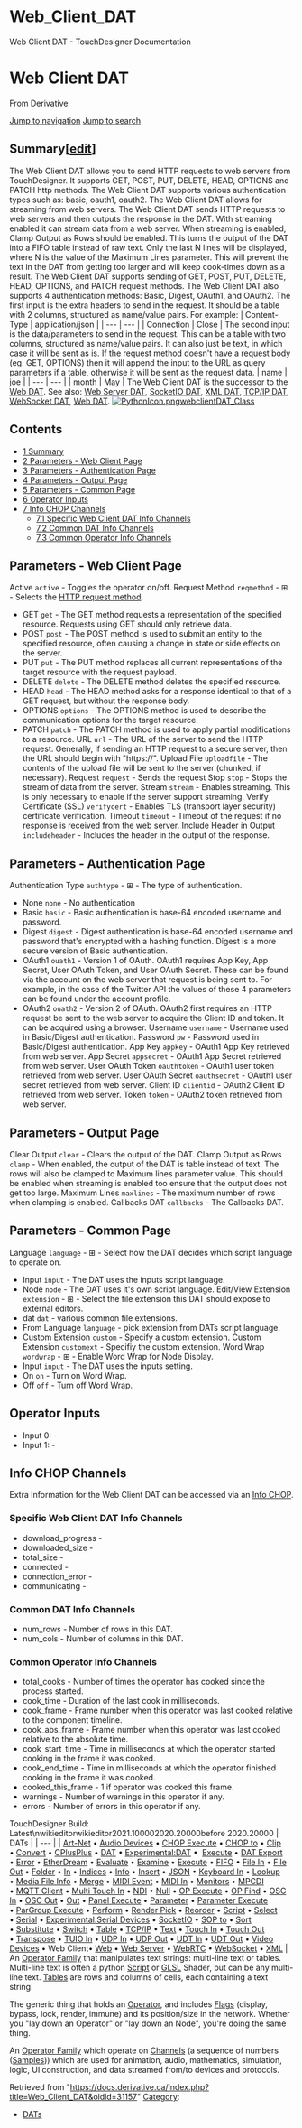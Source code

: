 

# Web_Client_DAT

Web Client DAT - TouchDesigner Documentation




# Web Client DAT
From Derivative

[Jump to navigation](#mw-head)
[Jump to search](#searchInput)
## Summary[[edit](https://docs.derivative.ca/index.php?title=Template:Summary&action=edit&section=T-1 "Edit section: Summary")]
The Web Client DAT allows you to send HTTP requests to web servers from TouchDesigner. It supports GET, POST, PUT, DELETE, HEAD, OPTIONS and PATCH http methods.
The Web Client DAT supports various authentication types such as: basic, oauth1, oauth2.
The Web Client DAT allows for streaming from web servers.
The Web Client DAT sends HTTP requests to web servers and then outputs the response in the DAT. With streaming enabled it can stream data from a web server.
When streaming is enabled, Clamp Output as Rows should be enabled. This turns the output of the DAT into a FIFO table instead of raw text. Only the last N lines will be displayed, where N is the value of the Maximum Lines parameter. This will prevent the text in the DAT from getting too larger and will keep cook-times down as a result.
The Web Client DAT supports sending of GET, POST, PUT, DELETE, HEAD, OPTIONS, and PATCH request methods. The Web Client DAT also supports 4 authentication methods: Basic, Digest, OAuth1, and OAuth2.
The first input is the extra headers to send in the request. It should be a table with 2 columns, structured as name/value pairs. For example:
| Content-Type | application/json |
| --- | --- |
| Connection | Close |
The second input is the data/parameters to send in the request. This can be a table with two columns, structured as name/value pairs. It can also just be text, in which case it will be sent as is. If the request method doesn't have a request body (eg. GET, OPTIONS) then it will append the input to the URL as query parameters if a table, otherwise it will be sent as the request data.
| name | joe |
| --- | --- |
| month | May |
The Web Client DAT is the successor to the [Web DAT](Web_DAT.html "Web DAT").
See also: [Web Server DAT](Web_Server_DAT.html "Web Server DAT"), [SocketIO DAT](SocketIO_DAT.html "SocketIO DAT"), [XML DAT](XML_DAT.html "XML DAT"), [TCP/IP DAT](TCP/IP_DAT.html "TCP/IP DAT"), [WebSocket DAT](WebSocket_DAT.html "WebSocket DAT"), [Web DAT](Web_DAT.html "Web DAT").
[![PythonIcon.png](images/c/c2/PythonIcon.png)](File_PythonIcon.html)[webclientDAT\_Class](https://docs.derivative.ca/WebclientDAT_Class "WebclientDAT Class")
## Contents
* [1 Summary](#Summary)
* [2 Parameters - Web Client Page](#Parameters_-_Web_Client_Page)
* [3 Parameters - Authentication Page](#Parameters_-_Authentication_Page)
* [4 Parameters - Output Page](#Parameters_-_Output_Page)
* [5 Parameters - Common Page](#Parameters_-_Common_Page)
* [6 Operator Inputs](#Operator_Inputs)
* [7 Info CHOP Channels](#Info_CHOP_Channels)
  + [7.1 Specific Web Client DAT Info Channels](#Specific_Web_Client_DAT_Info_Channels)
  + [7.2 Common DAT Info Channels](#Common_DAT_Info_Channels)
  + [7.3 Common Operator Info Channels](#Common_Operator_Info_Channels)
  

## Parameters - Web Client Page
Active `active` - Toggles the operator on/off.
Request Method `reqmethod` - ⊞ - Selects the [HTTP request method](https://developer.mozilla.org/en-US/docs/Web/HTTP/Methods).
* GET `get` - The GET method requests a representation of the specified resource. Requests using GET should only retrieve data.
* POST `post` - The POST method is used to submit an entity to the specified resource, often causing a change in state or side effects on the server.
* PUT `put` - The PUT method replaces all current representations of the target resource with the request payload.
* DELETE `delete` - The DELETE method deletes the specified resource.
* HEAD `head` - The HEAD method asks for a response identical to that of a GET request, but without the response body.
* OPTIONS `options` - The OPTIONS method is used to describe the communication options for the target resource.
* PATCH `patch` - The PATCH method is used to apply partial modifications to a resource.
URL `url` - The URL of the server to send the HTTP request. Generally, if sending an HTTP request to a secure server, then the URL should begin with "https://".
Upload File `uploadfile` - The contents of the upload file will be sent to the server (chunked, if necessary).
Request `request` - Sends the request
Stop `stop` - Stops the stream of data from the server.
Stream `stream` - Enables streaming. This is only necessary to enable if the server support streaming.
Verify Certificate (SSL) `verifycert` - Enables TLS (transport layer security) certificate verification.
Timeout `timeout` - Timeout of the request if no response is received from the web server.
Include Header in Output `includeheader` - Includes the header in the output of the response.
  

## Parameters - Authentication Page
Authentication Type `authtype` - ⊞ - The type of authentication.
* None `none` - No authentication
* Basic `basic` - Basic authentication is base-64 encoded username and password.
* Digest `digest` - Digest authentication is base-64 encoded username and password that's encrypted with a hashing function. Digest is a more secure version of Basic authentication.
* OAuth1 `ouath1` - Version 1 of OAuth. OAuth1 requires App Key, App Secret, User OAuth Token, and User OAuth Secret. These can be found via the account on the web server that request is being sent to. For example, in the case of the Twitter API the values of these 4 parameters can be found under the account profile.
* OAuth2 `ouath2` - Version 2 of OAuth. OAuth2 first requires an HTTP request be sent to the web server to acquire the Client ID and token. It can be acquired using a browser.
Username `username` - Username used in Basic/Digest authentication.
Password `pw` - Password used in Basic/Digest authentication.
App Key `appkey` - OAuth1 App Key retrieved from web server.
App Secret `appsecret` - OAuth1 App Secret retrieved from web server.
User OAuth Token `oauthtoken` - OAuth1 user token retrieved from web server.
User OAuth Secret `oauthsecret` - OAuth1 user secret retrieved from web server.
Client ID `clientid` - OAuth2 Client ID retrieved from web server.
Token `token` - OAuth2 token retrieved from web server.
  

## Parameters - Output Page
Clear Output `clear` - Clears the output of the DAT.
Clamp Output as Rows `clamp` - When enabled, the output of the DAT is table instead of text. The rows will also be clamped to Maximum lines parameter value. This should be enabled when streaming is enabled too ensure that the output does not get too large.
Maximum Lines `maxlines` - The maximum number of rows when clamping is enabled.
Callbacks DAT `callbacks` - The Callbacks DAT.
  

## Parameters - Common Page
Language `language` - ⊞ - Select how the DAT decides which script language to operate on.
* Input `input` - The DAT uses the inputs script language.
* Node `node` - The DAT uses it's own script language.
Edit/View Extension `extension` - ⊞ - Select the file extension this DAT should expose to external editors.
* dat `dat` - various common file extensions.
* From Language `language` - pick extension from DATs script language.
* Custom Extension `custom` - Specify a custom extension.
Custom Extension `customext` - Specifiy the custom extension.
Word Wrap `wordwrap` - ⊞ - Enable Word Wrap for Node Display.
* Input `input` - The DAT uses the inputs setting.
* On `on` - Turn on Word Wrap.
* Off `off` - Turn off Word Wrap.
  

## Operator Inputs
* Input 0:  -
* Input 1:  -
  

## Info CHOP Channels
Extra Information for the Web Client DAT can be accessed via an [Info CHOP](Info_CHOP.html "Info CHOP").
### Specific Web Client DAT Info Channels
* download\_progress -
* downloaded\_size -
* total\_size -
* connected -
* connection\_error -
* communicating -
### Common DAT Info Channels
* num\_rows - Number of rows in this DAT.
* num\_cols - Number of columns in this DAT.
### Common Operator Info Channels
* total\_cooks - Number of times the operator has cooked since the process started.
* cook\_time - Duration of the last cook in milliseconds.
* cook\_frame - Frame number when this operator was last cooked relative to the component timeline.
* cook\_abs\_frame - Frame number when this operator was last cooked relative to the absolute time.
* cook\_start\_time - Time in milliseconds at which the operator started cooking in the frame it was cooked.
* cook\_end\_time - Time in milliseconds at which the operator finished cooking in the frame it was cooked.
* cooked\_this\_frame - 1 if operator was cooked this frame.
* warnings - Number of warnings in this operator if any.
* errors - Number of errors in this operator if any.
  
TouchDesigner Build: Latest\nwikieditorwikieditor2021.100002020.20000before 2020.20000
| DATs |
| --- |
| [Art-Net](Art-Net_DAT.html "Art-Net DAT") • [Audio Devices](Audio_Devices_DAT.html "Audio Devices DAT") • [CHOP Execute](CHOP_Execute_DAT.html "CHOP Execute DAT") • [CHOP to](CHOP_to_DAT.html "CHOP to DAT") • [Clip](Clip_DAT.html "Clip DAT") • [Convert](Convert_DAT.html "Convert DAT") • [CPlusPlus](CPlusPlus_DAT.html "CPlusPlus DAT") • [DAT](DAT.html "DAT") • [Experimental:DAT](Experimental_DAT.html "Experimental:DAT") •  [Execute](DAT_Execute_DAT.html "DAT Execute DAT") • [DAT Export](DAT_Export.html "DAT Export") • [Error](Error_DAT.html "Error DAT") • [EtherDream](EtherDream_DAT.html "EtherDream DAT") • [Evaluate](Evaluate_DAT.html "Evaluate DAT") • [Examine](Examine_DAT.html "Examine DAT") • [Execute](Execute_DAT.html "Execute DAT") • [FIFO](FIFO_DAT.html "FIFO DAT") • [File In](File_In_DAT.html "File In DAT") • [File Out](File_Out_DAT.html "File Out DAT") • [Folder](Folder_DAT.html "Folder DAT") • [In](In_DAT.html "In DAT") • [Indices](Indices_DAT.html "Indices DAT") • [Info](Info_DAT.html "Info DAT") • [Insert](Insert_DAT.html "Insert DAT") • [JSON](JSON_DAT.html "JSON DAT") • [Keyboard In](Keyboard_In_DAT.html "Keyboard In DAT") • [Lookup](Lookup_DAT.html "Lookup DAT") • [Media File Info](Media_File_Info_DAT.html "Media File Info DAT") • [Merge](Merge_DAT.html "Merge DAT") • [MIDI Event](MIDI_Event_DAT.html "MIDI Event DAT") • [MIDI In](MIDI_In_DAT.html "MIDI In DAT") • [Monitors](Monitors_DAT.html "Monitors DAT") • [MPCDI](MPCDI_DAT.html "MPCDI DAT") • [MQTT Client](MQTT_Client_DAT.html "MQTT Client DAT") • [Multi Touch In](Multi_Touch_In_DAT.html "Multi Touch In DAT") • [NDI](NDI_DAT.html "NDI DAT") • [Null](Null_DAT.html "Null DAT") • [OP Execute](OP_Execute_DAT.html "OP Execute DAT") • [OP Find](OP_Find_DAT.html "OP Find DAT") • [OSC In](OSC_In_DAT.html "OSC In DAT") • [OSC Out](OSC_Out_DAT.html "OSC Out DAT") • [Out](Out_DAT.html "Out DAT") • [Panel Execute](Panel_Execute_DAT.html "Panel Execute DAT") • [Parameter](Parameter_DAT.html "Parameter DAT") • [Parameter Execute](Parameter_Execute_DAT.html "Parameter Execute DAT") • [ParGroup Execute](ParGroup_Execute_DAT.html "ParGroup Execute DAT") • [Perform](Perform_DAT.html "Perform DAT") • [Render Pick](Render_Pick_DAT.html "Render Pick DAT") • [Reorder](Reorder_DAT.html "Reorder DAT") • [Script](Script_DAT.html "Script DAT") • [Select](Select_DAT.html "Select DAT") • [Serial](Serial_DAT.html "Serial DAT") • [Experimental:Serial Devices](Experimental_Serial_Devices_DAT.html "Experimental:Serial Devices DAT") • [SocketIO](SocketIO_DAT.html "SocketIO DAT") • [SOP to](SOP_to_DAT.html "SOP to DAT") • [Sort](Sort_DAT.html "Sort DAT") • [Substitute](Substitute_DAT.html "Substitute DAT") • [Switch](Switch_DAT.html "Switch DAT") • [Table](Table_DAT.html "Table DAT") • [TCP/IP](TCP/IP_DAT.html "TCP/IP DAT") • [Text](Text_DAT.html "Text DAT") • [Touch In](Touch_In_DAT.html "Touch In DAT") • [Touch Out](Touch_Out_DAT.html "Touch Out DAT") • [Transpose](Transpose_DAT.html "Transpose DAT") • [TUIO In](TUIO_In_DAT.html "TUIO In DAT") • [UDP In](UDP_In_DAT.html "UDP In DAT") • [UDP Out](UDP_Out_DAT.html "UDP Out DAT") • [UDT In](UDT_In_DAT.html "UDT In DAT") • [UDT Out](UDT_Out_DAT.html "UDT Out DAT") • [Video Devices](Video_Devices_DAT.html "Video Devices DAT") • Web Client• [Web](Web_DAT.html "Web DAT") • [Web Server](Web_Server_DAT.html "Web Server DAT") • [WebRTC](WebRTC_DAT.html "WebRTC DAT") • [WebSocket](WebSocket_DAT.html "WebSocket DAT") • [XML](XML_DAT.html "XML DAT") |
An [Operator Family](Operator_Family.html "Operator Family") that manipulates text strings: multi-line text or tables. Multi-line text is often a python [Script](Script.html "Script") or [GLSL](GLSL.html "GLSL") Shader, but can be any multi-line text. [Tables](Table_DAT.html "Table DAT") are rows and columns of cells, each containing a text string.

The generic thing that holds an [Operator](Operator.html "Operator"), and includes [Flags](Flag.html "Flag") (display, bypass, lock, render, immune) and its position/size in the network. Whether you "lay down an Operator" or "lay down an Node", you're doing the same thing.

An [Operator Family](Operator_Family.html "Operator Family") which operate on [Channels](Channel.html "Channel") (a sequence of numbers ([Samples](Sample.html "Sample"))) which are used for animation, audio, mathematics, simulation, logic, UI construction, and data streamed from/to devices and protocols.

Retrieved from "<https://docs.derivative.ca/index.php?title=Web_Client_DAT&oldid=31157>"
[Category](Special_Categories.html "Special:Categories"):
* [DATs](https://docs.derivative.ca/index.php?title=Category:DATs&action=edit&redlink=1 "Category:DATs (page does not exist)")